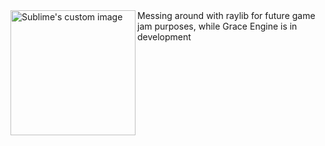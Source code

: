 <img align="left" width = 200 src="https://pbs.twimg.com/media/Gv8WXm9bIAAeu7P?format=jpg" alt="Sublime's custom image"/>
Messing around with raylib for future game jam purposes, while Grace Engine is in development
